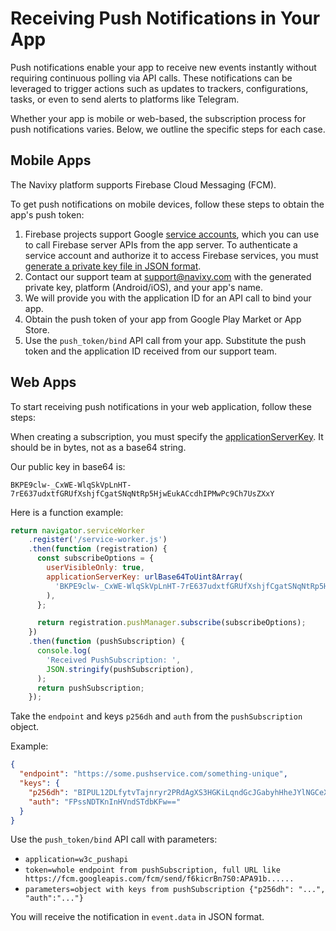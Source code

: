# Receiving Push Notifications in Your App
Push notifications enable your app to receive new events instantly without requiring continuous polling via API calls. These notifications can be leveraged to trigger actions such as updates to trackers, configurations, tasks, or even to send alerts to platforms like Telegram.

Whether your app is mobile or web-based, the subscription process for push notifications varies. Below, we outline the specific steps for each case.

## Mobile Apps

The Navixy platform supports Firebase Cloud Messaging (FCM).

To get push notifications on mobile devices, follow these steps to obtain the app's push token:

1. Firebase projects support Google [service accounts](https://console.firebase.google.com/project/_/settings/serviceaccounts/adminsdk), which you can use to call Firebase server APIs from the app server. To authenticate a service account and authorize it to access Firebase services, you must [generate a private key file in JSON format](https://firebase.google.com/docs/cloud-messaging/auth-server#provide-credentials-manually).
2. Contact our support team at support@navixy.com with the generated private key, platform (Android/iOS), and your app's name.
3. We will provide you with the application ID for an API call to bind your app.
4. Obtain the push token of your app from Google Play Market or App Store.
5. Use the `push_token/bind` API call from your app. Substitute the push token and the application ID received from our support team.

## Web Apps

To start receiving push notifications in your web application, follow these steps:

When creating a subscription, you must specify the [applicationServerKey](https://web.dev/push-notifications-subscribing-a-user/#applicationserverkey-option). It should be in bytes, not as a base64 string.

Our public key in base64 is:
```
BKPE9clw-_CxWE-WlqSkVpLnHT-7rE637udxtfGRUfXshjfCgatSNqNtRp5HjwEukACcdhIPMwPc9Ch7UsZXxY
```

Here is a function example:

```js
return navigator.serviceWorker
    .register('/service-worker.js')
    .then(function (registration) {
      const subscribeOptions = {
        userVisibleOnly: true,
        applicationServerKey: urlBase64ToUint8Array(
          'BKPE9clw-_CxWE-WlqSkVpLnHT-7rE637udxtfGRUfXshjfCgatSNqNtRp5HjwEukACcdhIPMwPXc9Ch7UsZXxY'
        ),
      };

      return registration.pushManager.subscribe(subscribeOptions);
    })
    .then(function (pushSubscription) {
      console.log(
        'Received PushSubscription: ',
        JSON.stringify(pushSubscription),
      );
      return pushSubscription;
    });
```

Take the `endpoint` and keys `p256dh` and `auth` from the `pushSubscription` object.

Example:
```json
{
  "endpoint": "https://some.pushservice.com/something-unique",
  "keys": {
    "p256dh": "BIPUL12DLfytvTajnryr2PRdAgXS3HGKiLqndGcJGabyhHheJYlNGCeXl1dn18gSJ1WAkAPIxr4gK0_dQds4yiI=",
    "auth": "FPssNDTKnInHVndSTdbKFw=="
  }
}
```

Use the `push_token/bind` API call with parameters:

- `application=w3c_pushapi`
- `token=whole endpoint from pushSubscription, full URL like https://fcm.googleapis.com/fcm/send/f6kicrBn7S0:APA91b......`
- `parameters=object with keys from pushSubscription {"p256dh": "...", "auth":"..."}`

You will receive the notification in `event.data` in JSON format.
